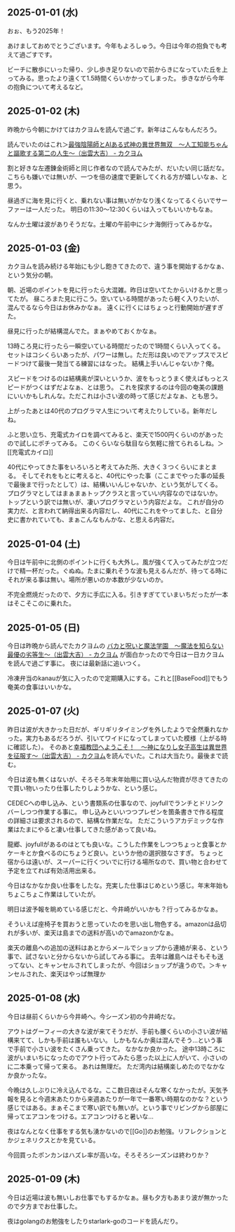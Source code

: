 ## 2025-01-01 (水)

おぉ、もう2025年！

あけましておめでとうございます。今年もよろしゅう。今日は今年の抱負でも考えて過ごすです。

ビーチに散歩にいった帰り、少し歩き足りないので前からきになっていた丘を上ってみる。思ったより遠くて1.5時間くらいかかってしまった。
歩きながら今年の抱負について考えるなど。

## 2025-01-02 (木)

昨晩から今朝にかけてはカクヨムを読んで過ごす。新年はこんなもんだろう。

読んでいたのはこれ＞[最強陰陽師とAIある式神の異世界無双　〜人工知能ちゃんと謳歌する第二の人生〜（出雲大吉） - カクヨム](https://kakuyomu.jp/works/16817330664849616936)

割と好きな左遷錬金術師と同じ作者なので読んでみたが、だいたい同じ話だな。こちらも嫌いでは無いが、一つを倍の速度で更新してくれる方が嬉しいなぁ、と思う。

昼過ぎに海を見に行くと、乗れない事は無いがかなり浅くなってるくらいでサーファーは一人だった。
明日の11:30〜12:30くらいは入ってもいいかもなぁ。

なんか土曜は波がありそうだな。土曜の午前中にシナ海側行ってみるかな。

## 2025-01-03 (金)

カクヨムを読み続ける年始にも少し飽きてきたので、違う事を開始するかなぁ、という気分の朝。

朝、近場のポイントを見に行ったら大混雑。昨日は空いてたからいけるかと思ってたが。
昼ころまた見に行こう。空いている時間があったら軽く入りたいが、混んでるなら今日はお休みかなぁ。
遠くに行くにはちょっと行動開始が遅すぎた。

昼見に行ったが結構混んでた。まぁやめておくかなぁ。

13時ころ見に行ったら一瞬空いている時間だったので1時間くらい入ってくる。
セットはコシくらいあったが、パワーは無し。ただ形は良いのでアップスでスピードつけて最後一発当てる練習にはなった。
結構上手いんじゃないか？俺。

スピードをつけるのは結構奥が深いというか、波をもっとうまく使えばもっとスピードがつくはずだよなぁ、とは思う。
これを探求するのは今回の奄美の課題にいいかもしれんな。ただこれは小さい波の時って感じだよなぁ、とも思う。

上がったあとは40代のプログラマ人生について考えたりしている。新年だしね。

ふと思い立ち、充電式カイロを調べてみると、楽天で1500円くらいのがあったので試しにポチってみる。
このくらいなら駄目なら気軽に捨てられるしね。＞[[充電式カイロ]]

40代にやってきた事をいろいろと考えてみた所、大きく３つくらいにまとまる。
そしてそれをもとに考えると、40代にやった事（ここまでやった事の延長で最後まで行ったとして）は、結構いいんじゃないか、という気がしてくる。
プログラマとしてはまぁまぁトップクラスと言っていい内容なのではないか。
トップという訳では無いが、凄いプログラマという内容だよな。
これが自分の実力だ、と言われて納得出来る内容だし、40代にこれをやってました、と自分史に書かれていても、まぁこんなもんかな、と思える内容だ。

## 2025-01-04 (土)

今日は午前中に北側のポイントに行くも大外し。風が強くて入ってみたが立つだけで精一杯だった。ぐぬぬ。たまに乗れそうな波も見えるんだが、待ってる時にそれが来る事は無い。場所が悪いのか本数が少ないのか。

不完全燃焼だったので、夕方に手広に入る。引きすぎてていまいちだったが一本はそこそこのに乗れた。

## 2025-01-05 (日)

今日は昨晩から読んでたカクヨムの [バカと呪いと魔法学園　～魔法を知らない最優の劣等生～（出雲大吉） - カクヨム](https://kakuyomu.jp/works/16818093075798434907) が面白かったので今日は一日カクヨムを読んで過ごす事に。
夜には最新話に追いつく。

冷凍弁当のkanauが気に入ったので定期購入にする。これと[[BaseFood]]でもう奄美の食事はいいかな。

## 2025-01-07 (火)

昨日は波が大きかった日だが、ギリギリタイミングを外したようで全然乗れなかった。実力もあるだろうが、引いてワイドになってしまっていた模様（上がる時に確認した）。
そのあと[幸福教団へようこそ！　～神になりし女子高生は異世界を征服す～（出雲大吉） - カクヨム](https://kakuyomu.jp/works/16817330647599692414)を読んでいた。これは大当たり。最後まで読む。

今日は波も無くはないが、そろそろ年末年始用に買い込んだ物資が尽きてきたので買い物いったり仕事したりしようかな、という感じ。

CEDECへの申し込み、という書類系の仕事なので、joyfullでランチとドリンクバーしつつ作業する事に。
申し込みといいつつプレゼンを箇条書きで作る程度の詳細さは要求されるので、結構な作業だな。
ただこういうアカデミックな作業はたまにやると凄い仕事してきた感があって良いね。

龍郷、joyfullがあるのはとても良いな。こうした作業をしつつちょっと食事とかケーキとか食べるのにちょうど良い。というか他の選択肢なさすぎ。
ちょっと宿からは遠いが、スーパーに行くついでに行ける場所なので、買い物と合わせて予定を立てれば有効活用出来る。

今日はなかなか良い仕事をしたな。充実した仕事はじめという感じ。年末年始もちょこちょこ作業はしていたが。

明日は波予報を眺めている感じだと、今井崎がいいかも？行ってみるかなぁ。

そういえば座椅子を買おうと思っていたのを思い出し物色する。amazonは品切れが多いが、楽天は島までの送料が高いのでamazonかなぁ。

楽天の離島への追加の送料はあとからメールでショップから連絡が来る、という事で、試さないと分からないから試してみる事に。
去年は離島へはそもそも送ってない、とキャンセルされてしまったが、今回はショップが違うので。＞キャンセルされた、楽天はやっぱ無理か

## 2025-01-08 (水)

今日は昼前くらいから今井崎へ。今シーズン初の今井崎だな。

アウトはグーフィーの大きな波が来てそうだが、手前も腰くらいの小さい波が結構来てて、しかも手前は誰もいない。
しかもなんか奥は混んでそう…という事で手前で小さい波をたくさん乗ってきた。
なかなか良かった。
途中13時ころに波がいまいちになったのでアウト行ってみたら思った以上に人がいて、小さいのに二本乗って帰って来る。
あれは無理だ。
ただ湾内は結構楽しめたのでなかなか良かったな。

今晩は久しぶりに冷え込んでるな。ここ数日夜はそんな寒くなかったが。天気予報を見ると今週末あたりから来週あたりが一年で一番寒い時期なのかな？という感じではある。まぁそこまで寒い訳でも無いが。という事でリビングから部屋に帰ってエアコンをつける。エアコンつけると暑いな…

夜はなんとなく仕事をする気も湧かないので[[Go]]のお勉強。リフレクションとかジェネリクスとかを見ている。

今回買ったポンカンはハズレ率が高いな。そろそろシーズンは終わりか？

## 2025-01-09 (木)

今日は近場は波も無いしお仕事でもするかなぁ。昼も夕方もあまり波が無かったので夕方までお仕事した。

夜はgolangのお勉強をしたりstarlark-goのコードを読んだり。